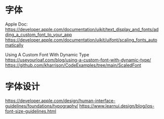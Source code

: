 #  字体
Apple Doc:
https://developer.apple.com/documentation/uikit/text_display_and_fonts/adding_a_custom_font_to_your_app
https://developer.apple.com/documentation/uikit/uifont/scaling_fonts_automatically


Using A Custom Font With Dynamic Type
https://useyourloaf.com/blog/using-a-custom-font-with-dynamic-type/
https://github.com/kharrison/CodeExamples/tree/main/ScaledFont


# 字体设计
https://developer.apple.com/design/human-interface-guidelines/foundations/typography/
https://www.learnui.design/blog/ios-font-size-guidelines.html

